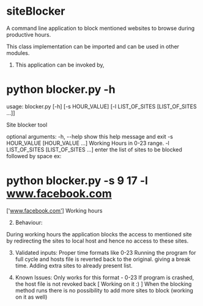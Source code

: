 # siteBlocker
A command line application to block mentioned websites to browse during productive hours. 

This class implementation can be imported and can be used in other modules.

1. This application can be invoked by,

# python blocker.py -h
usage: blocker.py [-h] [-s HOUR_VALUE] [-l LIST_OF_SITES [LIST_OF_SITES ...]]

Site blocker tool

optional arguments:
  -h, --help            show this help message and exit
  -s HOUR_VALUE [HOUR_VALUE ...]
                        Working Hours in 0-23 range.
  -l LIST_OF_SITES [LIST_OF_SITES ...]
                        enter the list of sites to be blocked followed by
                        space
ex:
# python blocker.py -s 9 17 -l www.facebook.com
['www.facebook.com']
Working hours

2. Behaviour:

During working hours the application blocks the access to mentioned site by redirecting the sites to local host and hence no access to these sites.

3. Validated inputs:
  Proper time formats like 0-23
  Running the program for full cycle and hosts file is reverted back to the original.
  giving a break time.
  Adding extra sites to already present list.

4. Known Issues:
  Only works for this format - 0-23
  If program is crashed, the host file is not revoked back [ Working on it :) ]
  When the blocking method runs there is no possibility to add more sites to block (working on it as well)
  
  
